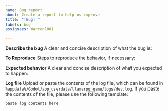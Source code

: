 ```yaml
---
name: Bug report
about: Create a report to help us improve
title: "[Bug] "
labels: bug
assignees: Warren1001

---
```


**Describe the bug**
A clear and concise description of what the bug is:


**To Reproduce**
Steps to reproduce the behavior, if necessary:


**Expected behavior**
A clear and concise description of what you expected to happen:


**Log file**
Upload or paste the contents of the log file, which can be found in `%appdata%/Godot/app_userdata/llamarpg_game/logs/dev.log`. If you paste the contents of the file, please use the following template:
```
paste log contents here
```
